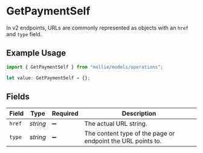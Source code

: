 # GetPaymentSelf

In v2 endpoints, URLs are commonly represented as objects with an `href` and `type` field.

## Example Usage

```typescript
import { GetPaymentSelf } from "mollie/models/operations";

let value: GetPaymentSelf = {};
```

## Fields

| Field                                                       | Type                                                        | Required                                                    | Description                                                 |
| ----------------------------------------------------------- | ----------------------------------------------------------- | ----------------------------------------------------------- | ----------------------------------------------------------- |
| `href`                                                      | *string*                                                    | :heavy_minus_sign:                                          | The actual URL string.                                      |
| `type`                                                      | *string*                                                    | :heavy_minus_sign:                                          | The content type of the page or endpoint the URL points to. |